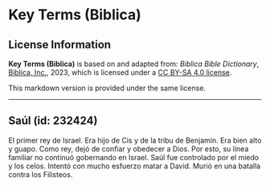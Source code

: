 # Key Terms (Biblica)

## License Information

**Key Terms (Biblica)** is based on and adapted from: _Biblica Bible Dictionary_, [Biblica, Inc.](https://www.biblica.com/), 2023, which is licensed under a [CC BY-SA 4.0 license](https://creativecommons.org/licenses/by-sa/4.0/legalcode.en).

This markdown version is provided under the same license.



--------------------------------

## Saúl (id: 232424)

El primer rey de Israel. Era hijo de Cis y de la tribu de Benjamín. Era bien alto y guapo. Como rey, dejó de confiar y obedecer a Dios. Por esto, su línea familiar no continuó gobernando en Israel. Saúl fue controlado por el miedo y los celos. Intentó con mucho esfuerzo matar a David. Murió en una batalla contra los Filisteos.


